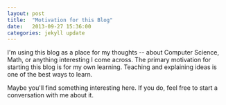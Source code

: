 ```yaml
---
layout: post
title:  "Motivation for this Blog"
date:   2013-09-27 15:36:00
categories: jekyll update
---
```

I'm using this blog as a place for my thoughts -- about Computer Science, Math, or anything interesting I come across.  The
primary motivation for starting this blog is for my own learning.  Teaching and explaining ideas is one of the best ways to learn.

Maybe you'll find something interesting here.  If you do, feel free to start a conversation with me about it.
